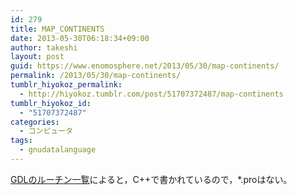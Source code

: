 ```yaml
---
id: 279
title: MAP_CONTINENTS
date: 2013-05-30T06:18:34+09:00
author: takeshi
layout: post
guid: https://www.enomosphere.net/2013/05/30/map-continents/
permalink: /2013/05/30/map-continents/
tumblr_hiyokoz_permalink:
  - http://hiyokoz.tumblr.com/post/51707372487/map-continents
tumblr_hiyokoz_id:
  - "51707372487"
categories:
  - コンピュータ
tags:
  - gnudatalanguage
---
```

<p><a href="http://aramis.obspm.fr/~coulais/IDL_et_GDL/Matrice_IDLvsGDL.html">GDLのルーチン一覧</a>によると，C++で書かれているので，*.proはない。</p>
